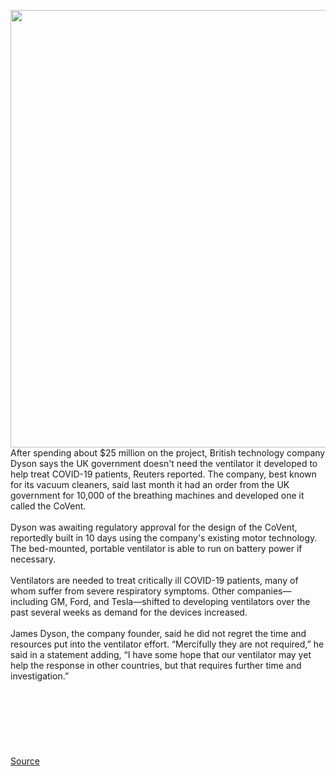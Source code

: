 <img src='https://cdn.vox-cdn.com/thumbor/CW7VQvVT-25nPhZCZ0gbTE9w2Vk=/0x0:780x438/1200x800/filters:focal(328x157:452x281)/cdn.vox-cdn.com/uploads/chorus_image/image/66708336/200326111901_01_dyson_covent_ventilator_exlarge_169.0.jpg' width='700px' /><br/>
After spending about $25 million on the project, British technology company Dyson says the UK government doesn't need the ventilator it developed to help treat COVID-19 patients, Reuters reported. The company, best known for its vacuum cleaners, said last month it had an order from the UK government for 10,000 of the breathing machines and developed one it called the CoVent.<br/><br/>Dyson was awaiting regulatory approval for the design of the CoVent, reportedly built in 10 days using the company's existing motor technology. The bed-mounted, portable ventilator is able to run on battery power if necessary.<br/><br/>Ventilators are needed to treat critically ill COVID-19 patients, many of whom suffer from severe respiratory symptoms. Other companies— including GM, Ford, and Tesla—shifted to developing ventilators over the past several weeks as demand for the devices increased.<br/><br/>James Dyson, the company founder, said he did not regret the time and resources put into the ventilator effort. “Mercifully they are not required,” he said in a statement adding, “I have some hope that our ventilator may yet help the response in other countries, but that requires further time and investigation.”<br/><br/><br/><br/><br/><br/><br/><br/>
<a href='https://www.theverge.com/2020/4/25/21236141/dyson-ventilator-25-million-covid-19-coronavirus-ford-tesla-gm'> Source <a/>